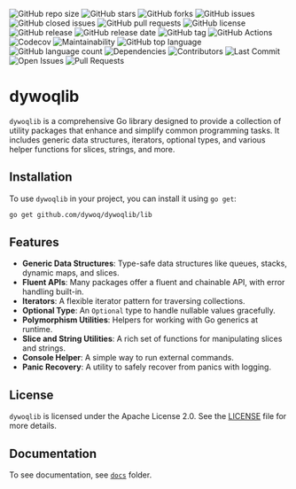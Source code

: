 ![GitHub repo size](https://img.shields.io/github/repo-size/dywoq/dywoqlib.svg)
![GitHub stars](https://img.shields.io/github/stars/dywoq/dywoqlib.svg?style=social)
![GitHub forks](https://img.shields.io/github/forks/dywoq/dywoqlib.svg?style=social)
![GitHub issues](https://img.shields.io/github/issues/dywoq/dywoqlib.svg)
![GitHub closed issues](https://img.shields.io/github/issues-closed/dywoq/dywoqlib.svg)
![GitHub pull requests](https://img.shields.io/github/issues-pr/dywoq/dywoqlib.svg)
![GitHub license](https://img.shields.io/github/license/dywoq/dywoqlib.svg)
![GitHub release](https://img.shields.io/github/release/dywoq/dywoqlib.svg)
![GitHub release date](https://img.shields.io/github/release-date/dywoq/dywoqlib.svg)
![GitHub tag](https://img.shields.io/github/v/tag/dywoq/dywoqlib.svg)
![GitHub Actions](https://img.shields.io/github/workflow/status/dywoq/dywoqlib/CI.svg)
![Codecov](https://img.shields.io/codecov/c/github/dywoq/dywoqlib.svg)
![Maintainability](https://img.shields.io/codeclimate/maintainability/dywoq/dywoqlib.svg)
![GitHub top language](https://img.shields.io/github/languages/top/dywoq/dywoqlib.svg)
![GitHub language count](https://img.shields.io/github/languages/count/dywoq/dywoqlib.svg)
![Dependencies](https://img.shields.io/librariesio/github/dywoq/dywoqlib.svg)
![Contributors](https://img.shields.io/github/contributors/dywoq/dywoqlib.svg)
![Last Commit](https://img.shields.io/github/last-commit/dywoq/dywoqlib.svg)
![Open Issues](https://img.shields.io/github/issues/dywoq/dywoqlib.svg)
![Pull Requests](https://img.shields.io/github/issues-pr/dywoq/dywoqlib.svg)

# dywoqlib

`dywoqlib` is a comprehensive Go library designed to provide a collection of utility packages that enhance and simplify common programming tasks. It includes generic data structures, iterators, optional types, and various helper functions for slices, strings, and more.

## Installation

To use `dywoqlib` in your project, you can install it using `go get`:

```sh
go get github.com/dywoq/dywoqlib/lib
```

## Features
*   **Generic Data Structures**: Type-safe data structures like queues, stacks, dynamic maps, and slices.
*   **Fluent APIs**: Many packages offer a fluent and chainable API, with error handling built-in.
*   **Iterators**: A flexible iterator pattern for traversing collections.
*   **Optional Type**: An `Optional` type to handle nullable values gracefully.
*   **Polymorphism Utilities**: Helpers for working with Go generics at runtime.
*   **Slice and String Utilities**: A rich set of functions for manipulating slices and strings.
*   **Console Helper**: A simple way to run external commands.
*   **Panic Recovery**: A utility to safely recover from panics with logging.

## License
`dywoqlib` is licensed under the Apache License 2.0. See the [LICENSE](LICENSE) file for more details.

## Documentation
To see documentation, see [`docs`](./docs/README.md) folder.
